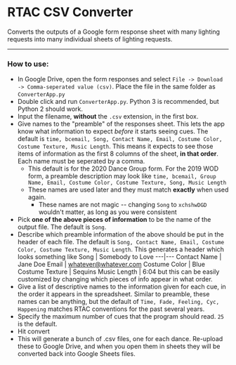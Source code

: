 # RTAC CSV Converter

Converts the outputs of a Google form response sheet with many lighting requests into many individual sheets of lighting requests. 

---
### How to use:
 * In Google Drive, open the form responses and select `File -> Download -> Comma-seperated value (csv)`. Place the file in the same folder as `ConverterApp.py`
 * Double click and run `ConverterApp.py`. Python 3 is recommended, but Python 2 should work.
 * Input the filename, **without** the `.csv` extension, in the first box.
 * Give names to the "preamble" of the responses sheet. This lets the app know what information to expect *before* it starts seeing cues. The default is `time, bcemail, Song, Contact Name, Email, Costume Color, Costume Texture, Music Length`. This means it expects to see those items of information as the first 8 columns of the sheet, **in that order**. Each name must be seperated by a comma.  
    * This default is for the 2020 Dance Group form. For the 2019 WOD form, a preamble description may look like 
    `time, bcemail, Group Name, Email, Costume Color, Costume Texture, Song, Music Length`
    * These names are used later and they must match **exactly** when used again.
        * These names are not magic -- changing `Song` to `xchshwDGD` wouldn't matter, as long as you were consistent
 * Pick **one of the above pieces of information** to be the name of the output file. The default is `Song`.
 * Describe which preamble information of the above should be put in the header of each file. The default is `Song, Contact Name, Email, Costume Color, Costume Texture, Music Length`.
 This generates a header which looks something like
    Song | Somebody to Love
    ---|---
    Contact Name | Jane Doe
    Email | whatever@whatever.com
    Costume Color | Blue
    Costume Texture | Sequins
    Music Length | 6:04
    but this can be easily customized by changing which pieces of info appear in what order.
 * Give a list of descriptive names to the information given for each cue, in the order it appears in the spreadsheet. Similar to preamble, these names can be anything, but the default of `Time, Fade, Feeling, Cyc, Happening` matches RTAC conventions for the past several years.
 * Specify the maximum number of cues that the program should read. `25` is the default.
 * Hit convert
 * This will generate a bunch of .csv files, one for each dance. Re-upload these to Google Drive, and when you open them in sheets they will be converted back into Google Sheets files.
